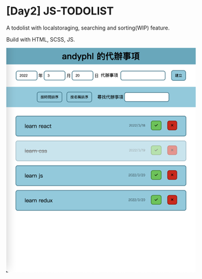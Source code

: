 # [Day2] JS-TODOLIST

A todolist with localstoraging, searching and sorting(WIP) feature.

Build with HTML, SCSS, JS.

![todolist](./todolist.png)
